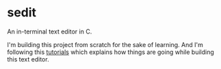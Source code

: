 # sedit
An in-terminal text editor in C.

I'm building this project from scratch for the sake of learning. And I'm following this [tutorials](https://viewsourcecode.org/snaptoken/kilo/) which explains how things are going while building this text editor.
